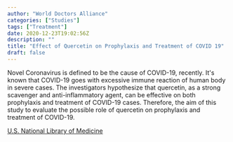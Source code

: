 ```yaml
---
author: "World Doctors Alliance"
categories: ["Studies"]
tags: ["Treatment"]
date: 2020-12-23T19:02:56Z
description: ""
title: "Effect of Quercetin on Prophylaxis and Treatment of COVID 19"
draft: false
---
```


Novel Coronavirus is defined to be the cause of COVID-19, recently. It's known that COVID-19 goes with excessive immune reaction of human body in severe cases. The investigators hypothesize that quercetin, as a strong scavenger and anti-inflammatory agent, can be effective on both prophylaxis and treatment of COVID-19 cases. Therefore, the aim of this study to evaluate the possible role of quercetin on prophylaxis and treatment of COVID-19.  

[U.S. National Library of Medicine](https://www.clinicaltrials.gov/ct2/show/NCT04377789)



